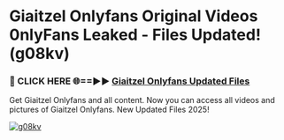 # Giaitzel Onlyfans Original Videos 0nlyFans Leaked - Files Updated! (g08kv)

<h3>🔴 CLICK HERE 🌐==►► <a href="https://tinyurl.com/ehrbuxhb" rel="nofollow">Giaitzel Onlyfans Updated Files</a></h3>

Get Giaitzel Onlyfans and all content. Now you can access all videos and pictures of Giaitzel Onlyfans. New Updated Files 2025!

[![g08kv](https://i.imgur.com/lVYEuWS.gif)](https://tinyurl.com/ehrbuxhb)
